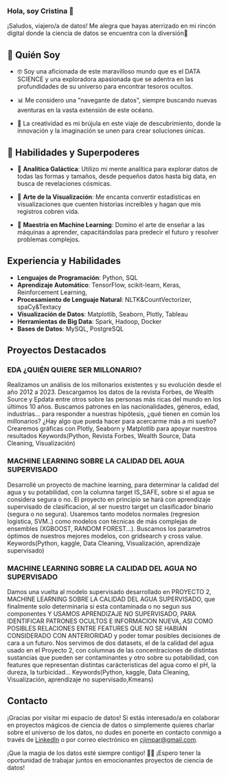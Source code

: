 ### Hola, soy Cristina 👋

¡Saludos, viajero/a de datos! Me alegra que hayas aterrizado en mi rincón digital donde la ciencia de datos se encuentra con la diversión🚀

## 🌟 Quién Soy

- 🤓 Soy una aficionada de este maravilloso mundo que es el DATA SCIENCE y una exploradora apasionada que se adentra en las profundidades de su universo para encontrar tesoros ocultos.

- 📊 Me considero una "navegante de datos", siempre buscando nuevas aventuras en la vasta extensión de este océano.

- 🎨 La creatividad es mi brújula en este viaje de descubrimiento, donde la innovación y la imaginación se unen para crear soluciones únicas.

## 🚀 Habilidades y Superpoderes

- 🚀 **Analítica Galáctica**: Utilizo mi mente analítica para explorar datos de todas las formas y tamaños, desde pequeños datos hasta big data, en busca de revelaciones cósmicas.

- 🎨 **Arte de la Visualización**: Me encanta convertir estadísticas en visualizaciones que cuenten historias increíbles y hagan que mis registros cobren vida.

- 🤖 **Maestría en Machine Learning**: Domino el arte de enseñar a las máquinas a aprender, capacitándolas para predecir el futuro y resolver problemas complejos.

## Experiencia y Habilidades

- **Lenguajes de Programación**: Python, SQL
- **Aprendizaje Automático**: TensorFlow, scikit-learn, Keras, Reinforcement Learning, 
- **Procesamiento de Lenguaje Natural**: NLTK&CountVectorizer, spaCy&Textacy
- **Visualización de Datos**: Matplotlib, Seaborn, Plotly, Tableau
- **Herramientas de Big Data**: Spark, Hadoop, Docker
- **Bases de Datos**: MySQL, PostgreSQL

## Proyectos Destacados

### EDA ¿QUIÉN QUIERE SER MILLONARIO?

Realizamos un análisis de los millonarios existentes y su evolución desde el año 2012 a 2023. Descargamos los datos de la revista Forbes, de Wealth Source y Epdata entre otros sobre las personas más ricas del mundo en los últimos 10 años.
Buscamos patrones en las nacionalidades, géneros, edad, industrias... para responder a nuestras hipótesis, ¿qué tienen en común los millonarios? ¿Hay algo que pueda hacer para acercarme más a mi sueño?
Crearemos gráficas con Plotly, Seaborn y Matplotlib para apoyar nuestros resultados
Keywords(Python, Revista Forbes, Wealth Source, Data Cleaning, Visualización)

### MACHINE LEARNING SOBRE LA CALIDAD DEL AGUA SUPERVISADO

Desarrollé un proyecto de machine learning, para determinar la calidad del agua y su potabilidad, con la columna target IS_SAFE, sobre si el agua se considera segura o no. El proyecto en principio se hará con aprendizaje supervisado de clasificacion, al ser nuestro target un clasificador binario (segura o no segura). Usaremos tanto modelos normales (regresion logistica, SVM..) como modelos con técnicas de más complejas de ensembles (XGBOOST, RANDOM FOREST...).
Buscamos los parametros óptimos de nuestros mejores modelos, con gridsearch y cross value.
Keywords(Python, kaggle, Data Cleaning, Visualización, aprendizaje supervisado)

### MACHINE LEARNING SOBRE LA CALIDAD DEL AGUA NO SUPERVISADO

Damos una vuelta al modelo supervisado desarrollado en PROYECTO 2, MACHINE LEARNING SOBRE LA CALIDAD DEL AGUA SUPERVISADO, que finalmente solo determinaria si esta contaminada o no segun sus componentes Y USAMOS APRENDIZAJE NO SUPERVISADO, PARA IDENTIFICAR PATRONES OCULTOS E INFORMACION NUEVA, ASI COMO POSIBLES RELACIONES ENTRE FEATURES QUE NO SE HABIAN CONSIDERADO CON ANTERIORIDAD y poder tomar posibles decisiones de cara a un futuro.
Nos servimos de dos datasets, el de la calidad del agua usado en el Proyecto 2, con columnas de las concentraciones de distintas sustancias que pueden ser contaminantes y otro sobre su potabilidad, con features que representan distintas carácterísticas del agua como el pH, la dureza, la turbicidad...
Keywords(Python, kaggle, Data Cleaning, Visualización, aprendizaje no supervisado,Kmeans)

## Contacto

¡Gracias por visitar mi espacio de datos! Si estás interesado/a en colaborar en proyectos mágicos de ciencia de datos o simplemente quieres charlar sobre el universo de los datos, no dudes en ponerte en contacto conmigo a través de [LinkedIn](https://www.linkedin.com/in/cristina-jim%C3%A9nez-parrado/) o por correo electrónico en cjimpar@gmail.com.

¡Que la magia de los datos esté siempre contigo! 🌟✨
¡Espero tener la oportunidad de trabajar juntos en emocionantes proyectos de ciencia de datos!



